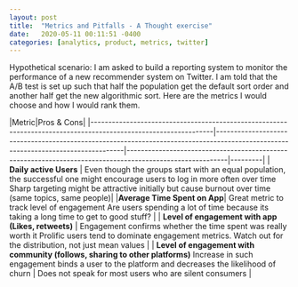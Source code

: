 ```yaml
---
layout: post
title:  "Metrics and Pitfalls - A Thought exercise"
date:   2020-05-11 00:11:51 -0400
categories: [analytics, product, metrics, twitter]
---
```



Hypothetical scenario: I am asked to build a reporting system to monitor the performance of a new recommender system on Twitter. I am told that the A/B test is set up such that half the population get the default sort order and another half get the new algorithmic sort. Here are the metrics I would choose and how I would rank them.
<!--more-->

|Metric|Pros & Cons|
|----------------------------------------------------------------------------------------------------------------|----------------------------------------------------------------------------------------------------------------------------------|----------------------------------------------------------------------------------------------------------|---------|
| <b>Daily active Users</b> | Even though the groups start with an equal population,  the successful one might encourage users to log in  more often over time  Sharp targeting might be attractive initially  but cause burnout over time (same topics, same people)|
|**Average Time Spent on App**| Great metric to track level of engagement Are users spending a lot of time because its taking  a long  time to get to good stuff? |
| **Level of engagement with app  (Likes, retweets)**  | Engagement confirms whether the time spent was really worth it  Prolific users tend to dominate engagement metrics. Watch out for the distribution, not just mean values |
| **Level of engagement with community  (follows, sharing to other platforms)** Increase in such engagement binds a user to the platform  and decreases the likelihood of churn  | Does not speak for most users who are silent consumers |

